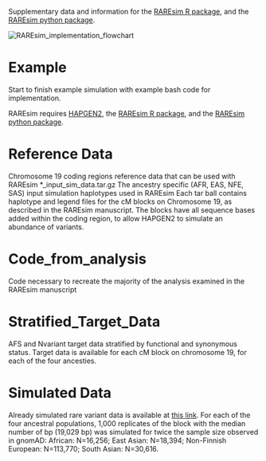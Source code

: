 Supplementary data and information for the [RAREsim R package](https://github.com/meganmichelle/RAREsim), and the [RAREsim python package](https://github.com/ryanlayer/raresim).

![RAREsim_implementation_flowchart](https://user-images.githubusercontent.com/21186894/132229596-fe861e53-a002-4a5c-afe8-b742a7316c76.png)

# Example 
 Start to finish example simulation with example bash code for implementation.
 
 RAREsim requires [HAPGEN2](https://mathgen.stats.ox.ac.uk/genetics_software/hapgen/hapgen2.html), the [RAREsim R package](https://github.com/meganmichelle/RAREsim), and the [RAREsim python package](https://github.com/ryanlayer/raresim).

# Reference Data 
Chromosome 19 coding regions reference data that can be used with RAREsim
 *_input_sim_data.tar.gz
   The ancestry specific (AFR, EAS, NFE, SAS) input simulation haplotypes used in RAREsim
   Each tar ball contains haplotype and legend files for the cM blocks on Chromosome 19, as described in the  RAREsim manuscript.
   The blocks have all sequence bases added within the coding region, to allow HAPGEN2 to simulate an abundance of variants.

# Code_from_analysis
  Code necessary to recreate the majority of the analysis examined in the RAREsim manuscript
  
# Stratified_Target_Data
  AFS and Nvariant target data stratified by functional and synonymous status. Target data is available for each cM block on chromosome 19, for each of the four ancesties.
  
# Simulated Data
  Already simulated rare variant data is available at [this link](https://drive.google.com/drive/folders/17UuAPYydEcj_chsfMLl3XDDlkhkoG1I3?usp=sharing). For each of the four ancestral populations, 1,000 replicates of the block with the median number of bp (19,029 bp) was simulated for twice the sample size observed in gnomAD: African: N=16,256; East Asian: N=18,394; Non-Finnish European: N=113,770; South Asian: N=30,616.

